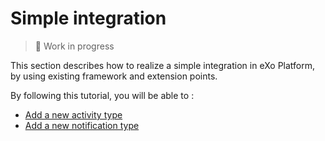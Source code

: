 # Simple integration 
> 🚧 Work in progress

This section describes how to realize a simple integration in eXo Platform, by using existing framework and extension points. 

By following this tutorial, you will be able to :
- [Add a new activity type](/guide/developer-guide/simple-integration/activity-type.html)
- [Add a new notification type](/guide/developer-guide/simple-integration/notification.html)

